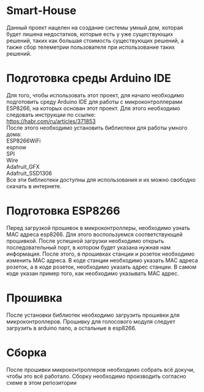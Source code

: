 # Smart-House
Данный проект нацелен на создание системы умный дом, которая будет лишена недостатков, которые есть у уже существующих решений, таких как большая стоимость существующих решений, а также сбор телеметрии пользователя при использование таких решений.

# Подготовка среды Arduino IDE
Для того, чтобы использовать этот проект, для начало необходимо подготовить среду Arduino IDE для работы с микроконтроллерами ESP8266, на которых основан этот проект. Для этого необходимо следовать инструкции по ссылке:<br>
https://habr.com/ru/articles/371853<br>
После этого необходимо установить библиотеки для работы умного дома:<br>
ESP8266WiFi<br>
espnow<br>
SPI<br>
Wire<br>
Adafruit_GFX<br>
Adafruit_SSD1306<br>
Все эти библиотеки доступны для использования и их можно свободно скачать в интернете.<br>

# Подготовка ESP8266
Перед загрузкой прошивок в микроконтроллеры, необходимо узнать MAC адреса esp8266. Для этого воспользуемся соответствующей прошивкой. После успешной загрузки необходимо открыть последовательный порт, в котором будет указана нужная нам информация. После этого, в прошивках станции и розеток необходимо изменить MAC адреса. В коде станции необходимо указать MAC адреса розеток, а в коде розеток, необходимо указать адрес станции. В самом коде указан пример того, как необходимо указывать MAC адрес.

# Прошивка
После установки библиотек необходимо загрузить прошивки для микроконтроллеров. Прошивку для голосового модуля следует загрузить в arduino nano, а остальные в esp8266.

# Сборка
После прошивки микроконтроллеров необходимо собрать всё докучи, чтобы это всё работало. Сборку необходимо производить согласно схеме в этом репозитории 
